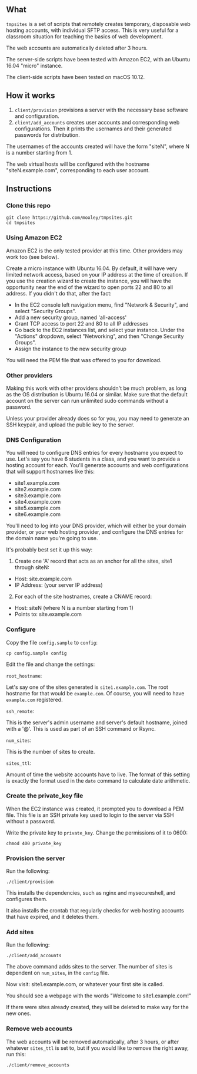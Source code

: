 ## What

`tmpsites` is a set of scripts that remotely creates temporary, disposable web hosting accounts, with individual SFTP access.
This is very useful for a classroom situation for teaching the basics of web development.

The web accounts are automatically deleted after 3 hours.

The server-side scripts have been tested with Amazon EC2, with an Ubuntu 16.04 "micro" instance.

The client-side scripts have been tested on macOS 10.12.

## How it works

1. `client/provision` provisions a server with the necessary base software and configuration.
2. `client/add_accounts` creates user accounts and corresponding web configurations.
  Then it prints the usernames and their generated passwords for distribution.

The usernames of the accounts created will have the form "siteN", where N is a number
starting from 1.

The web virtual hosts will be configured with the hostname "siteN.example.com",
corresponding to each user account.

## Instructions

### Clone this repo

```shell
git clone https://github.com/moxley/tmpsites.git
cd tmpsites
```

### Using Amazon EC2

Amazon EC2 is the only tested provider at this time. Other providers may work too (see below).

Create a micro instance with Ubuntu 16.04. By default, it will have very limited network access,
based on your IP address at the time of creation. If you use the creation wizard
to create the instance, you will have the opportunity near the end of the wizard
to open ports 22 and 80 to all address. If you didn't do that, after the fact:

* In the EC2 console left navigation menu, find "Network & Security", and select "Security Groups".
* Add a new security group, named 'all-access'
* Grant TCP access to port 22 and 80 to all IP addresses
* Go back to the EC2 instances list, and select your instance. Under the "Actions" dropdown,
  select "Networking", and then "Change Security Groups".
* Assign the instance to the new security group

You will need the PEM file that was offered to you for download.

### Other providers

Making this work with other providers shouldn't be much problem, as long as the
OS distribution is Ubuntu 16.04 or similar.
Make sure that the default account on the server can run unlimited sudo commands without a password.

Unless your provider already does so for you, you may need to generate an
SSH keypair, and upload the public key to the server.

### DNS Configuration

You will need to configure DNS entries for every hostname you expect to use.
Let's say you have 6 students in a class, and you want to provide a hosting
account for each. You'll generate accounts and web configurations that will
support hostnames like this:

* site1.example.com
* site2.example.com
* site3.example.com
* site4.example.com
* site5.example.com
* site6.example.com

You'll need to log into your DNS provider, which will either be your domain provider,
or your web hosting provider, and configure the DNS entries for the domain name
you're going to use.

It's probably best set it up this way:

1. Create one 'A' record that acts as an anchor for all the sites, site1 through siteN:
  * Host: site.example.com
  * IP Address: (your server IP address)
2. For each of the site hostnames, create a CNAME record:
  * Host: siteN (where N is a number starting from 1)
  * Points to: site.example.com

### Configure

Copy the file `config.sample` to `config`:

```shell
cp config.sample config
```

Edit the file and change the settings:

`root_hostname`:

Let's say one of the sites generated is `site1.example.com`. The root hostname
for that would be `example.com`. Of course, you will need to have `example.com`
registered.

`ssh_remote`:

This is the server's admin username and server's default hostname,
joined with a '@'. This is used as part of an SSH command or Rsync.

`num_sites`:

This is the number of sites to create.

`sites_ttl`:

Amount of time the website accounts have to live. The format of this setting
is exactly the format used in the `date` command to calculate date arithmetic.

### Create the private_key file

When the EC2 instance was created, it prompted you to download a PEM file.
This file is an SSH private key used to login to the server via SSH without
a password.

Write the private key to `private_key`. Change the permissions of it to 0600:

```shell
chmod 400 private_key
```

### Provision the server

Run the following:

```shell
./client/provision
```

This installs the dependencies, such as nginx and mysecureshell,
and configures them.

It also installs the crontab that regularly checks for web hosting
accounts that have expired, and it deletes them.

### Add sites

Run the following:

```shell
./client/add_accounts
```

The above command adds sites to the server. The number of sites is
dependent on `num_sites`, in the `config` file.

Now visit: site1.example.com, or whatever your first site is called.

You should see a webpage with the words "Welcome to site1.example.com!"

If there were sites already created, they will be deleted to make
way for the new ones.

### Remove web accounts

The web accounts will be removed automatically, after 3 hours, or after whatever `sites_ttl` is set to, but if you
would like to remove the right away, run this:

```shell
./client/remove_accounts
```
